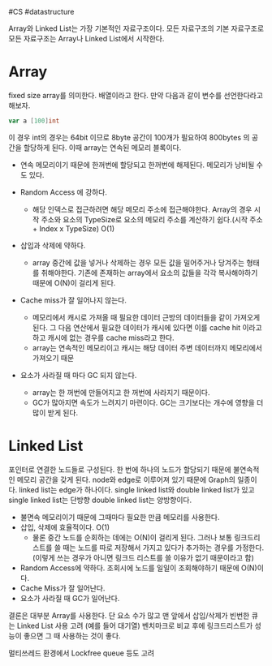 #CS #datastructure

Array와 Linked List는 가장 기본적인 자료구조이다. 모든 자료구조의 기본 자료구조로 모든 자료구조는 Array나 Linked List에서 시작한다.

# Array
fixed size array를 의미한다. 배열이라고 한다. 만약 다음과 같이 변수를 선언한다라고 해보자.
```go
var a [100]int
```
이 경우 int의 경우는 64bit 이므로 8byte 공간이 100개가 필요하여 800bytes 의 공간을 할당하게 된다. 이때 array는 연속된 메모리 블록이다.
- 연속 메모리이기 때문에 한꺼번에 할당되고 한꺼번에 해제된다. 메모리가 낭비될 수도 있다.
- Random Access 에 강하다. 
	- 해당 인덱스로 접근하려면 해당 메모리 주소에 접근해야한다. Array의 경우 시작 주소와 요소의 TypeSize로 요소의 메모리 주소를 계산하기 쉽다.(시작 주소 + Index x TypeSize) O(1)
- 삽입과 삭제에 약하다. 
	- array 중간에 값을 넣거나 삭제하는 경우 모든 값을 밀어주거나 당겨주는 형태를 취해야한다. 기존에 존재하는 array에서 요소의 값들을 각각 복사해야하기 때문에 O(N)이 걸리게 된다.

- Cache miss가 잘 일어나지 않는다.
	- 메모리에서 캐시로 가져올 때 필요한 데이터 근방의 데이터들을 같이 가져오게 된다. 그 다음 연산에서 필요한 데이터가 캐시에 있다면 이를 cache hit 이라고 하고 캐시에 없는 경우를 cache miss라고 한다.
	- array는 연속적인 메모리이고 캐시는 해당 데이터 주변 데이터까지 메모리에서 가져오기 때문
- 요소가 사라질 때 마다 GC 되지 않는다. 
	- array는 한 꺼번에 만들어지고 한 꺼번에 사라지기 때문이다. 
	- GC가 많아지면 속도가 느려지기 마련이다. GC는 크기보다는 개수에 영향을 더 많이 받게 된다.  

# Linked List
포인터로 연결한 노드들로 구성된다. 한 번에 하나의 노드가 할당되기 때문에 불연속적인 메모리 공간을 갖게 된다. node와 edge로 이루어져 있기 때문에 Graph의 일종이다. linked list는 edge가 하나이다. 
single linked list와 double linked list가 있고 single linked list는 단방향 double linked list는 양방향이다.
- 불면속 메모리이기 때문에 그때마다 필요한 만큼 메모리를 사용한다.
- 삽입, 삭제에 효율적이다. O(1)
	- 물론 중간 노드를 순회하는 데에는 O(N)이 걸리게 된다. 그러나 보통 링크드리스트를 쓸 때는 노드를 따로 저장해서 가지고 있다가 추가하는 경우를 가정한다. (이렇게 쓰는 경우가 아니면 링크드 리스트를 쓸 이유가 없기 때문이라고 함)
- Random Access에 약하다. 조회시에 노드를 일일이 조회해야하기 때문에 O(N)이다. 
- Cache Miss가 잘 일어난다.
- 요소가 사라질 때 GC가 일어난다. 


결론은 대부분 Array를 사용한다.
단 요소 수가 많고 맨 앞에서 삽입/삭제가 빈번한 큐는 Linked List 사용 고려 (예를 들어 대기열) 
벤치마크로 비교 후에 링크드리스트가 성능이 좋으면 그 때 사용하는 것이 좋다.

멀티쓰레드 환경에서 Lockfree queue 등도 고려